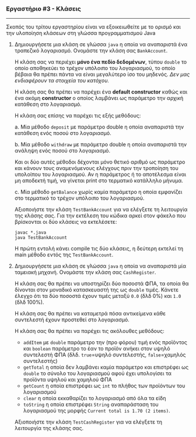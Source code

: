 ### Εργαστήριο #3 - Κλάσεις
___
Σκοπός του τρίτου εργαστηρίου είναι να εξοικειωθείτε με το ορισμό και την υλοποίηση κλάσεων στη γλώσσα προγραμματισμού Java

1. Δημιουργήσετε μια κλάση σε γλώσσα `java` η οποία να αναπαριστά ένα τραπεζικό λογαριασμό. Ονομάστε την κλάση σας `BankAccount`.

    Η κλάση σας να περιέχει __μόνο ένα πεδίο δεδομένων__, τύπου `double` το οποίο αποθηκεύει το τρέχον υπόλοιπο του λογαριασμού, το οποίο βέβαια θα πρέπει πάντα να είναι μεγαλύτερο ίσο του μηδενός. _Δεν μας ενδιαφέρουν τα στοιχεία του κατόχου._

    H κλάση σας θα πρέπει να παρέχει ένα __default constructor__ καθώς και ένα ακόμη __constructor__ ο οποίος λαμβάνει ως παράμετρο την αρχική κατάθεση στο λογαριασμό.

    Η κλάση σας επίσης να παρέχει τις εξής μεθόδους:

    a. Μία μέθοδο `deposit` με παράμετρο double η οποία αναπαριστά την κατάθεση ενός ποσού στο λογαριασμό.

    b. Μία μέθοδο `withdraw` με παράμετρο double η οποία αναπαριστά την ανάληψη ενός ποσού στο λογαριασμό.

    Και οι δύο αυτές μέθοδοι δέχονται μόνο θετικό αριθμό ως παράμετρο και κάνουν τους αναμενόμενους ελέγχους πριν την τροποίηση του υπολοίπου του λογαριασμού. Αν η παράμετρος ή το αποτέλεσμα είναι μη αποδεκτή τιμή, να γίνεται print στο τερματικό κατάλληλο μήνυμα.

    c. Μία μέθοδο `getBalance` χωρίς καμία παράμετρο η οποία εμφανίζει στο τερματικό το τρέχον υπόλοιπο του λογαριασμού.

    Αξιοποιήστε την κλάση `TestBankAccount` για να ελέγξετε τη λειτουργία της κλάσης σας. Για την εκτέλεση του κώδικα αρκεί στον φάκελο που βρίσκονται οι δύο κλάσεις να εκτελέσετε:
    ```
    javac *.java
    java TestBankAccount    
    ```
    Η πρώτη εντολή κάνει compile τις δύο κλάσεις, η δεύτερη εκτελεί τη main μέθοδο εντός της `TestBankAccount`.

2. Δημιουργήσετε μια κλάση σε γλώσσα `java` η οποία να αναπαριστά μία ταμειακή μηχανή. Ονομάστε την κλάση σας `CashRegister`.

    Η κλάση σας θα πρέπει να υποστηρίζει δύο ποσοστά ΦΠΑ, τα οποία θα δίνονται στον μοναδικό κατασκευαστή της ως `double` τιμές. Κάνετε έλεγχο ότι τα δύο ποσοστά έχουν τιμές μεταξύ `0.0` (δλδ 0%) και `1.0` (δλδ 100%).

    Η κλάση σας θα πρέπει να καταμετρά πόσα αντικείμενα κάθε συντελεστή έχουν προστεθεί στο λογαριασμό.

    Η κλάση σας θα πρέπει να παρέχει τις ακόλουθες μεθόδους:

    * `addItem` με `double` παράμετρο την (προ φόρου) τιμή ενός προϊόντος και `boolean` παράμετρο το έαν το προϊόν ανήκει στον υψηλό συντελεστή ΦΠΑ (δλδ. `true`=υψηλό συντελεστής, `false`=χαμηλός συντελεστής)
    * `getTotal` η οποία δεν λαμβάνει καμία παράμετρο και επιστρέφει ως `double` το σύνολο του λογαριασμού αφού έχει υπολογίσει τα προϊόντα υψηλού και χαμηλού ΦΠΑ
    * `getCount` η οποία επιστρέφει ως `int` το πλήθος των προϊόντων του λογαριασμού
    * `clear` η οποία εκκαθαρίζει το λογαριασμό από όλα τα είδη
    * `toString` η οποία επιστρέφει `String` αναπαράσταση του λογαριασμού της μορφής `Current total is 1.70 (2 items)`.

    Αξιοποιήστε την κλάση `TestCashRegister` για να ελέγξετε τη λειτουργία της κλάσης σας.
